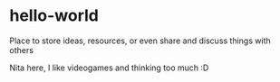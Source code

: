 # hello-world
Place to store ideas, resources, or even share and discuss things with others

Nita here, I like videogames and thinking too much :D
